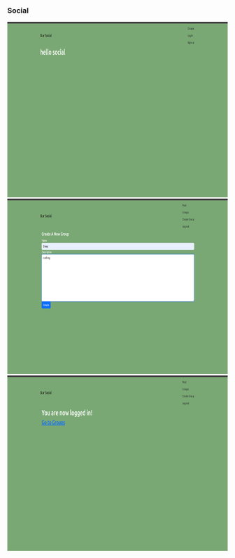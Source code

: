 ### Social


<img src="social1.png" alt="ss1" style="height:400px;width:600px">
<img src="social2.png" alt="ss1" style="height:400px;width:600px">
<img src="social3.png" alt="ss1" style="height:400px;width:600px">


